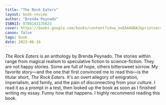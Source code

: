 ```yaml
---
title: "The Rock Eaters"
layout: book-review
author: "Brenda Peynado"
ISBN13: 9780143135623
cover: https://books.google.com/books/content?id=w_ooEAAAQBAJ&printsec=frontcover&img=1&zoom=1&edge=curl&source=gbs_api
canon: false
tags: book
date: 2023-06-16
---
```

*The Rock Eaters* is an anthology by Brenda Peynado.
The stories within range from magical realism to speculative fiction to science-fiction.
They are not happy stories.
Some are full of hope, others bittersweet sorrow.
My favorite story—and the one that first convinced me to read this—is the titular short, *The Rock Eaters*.
It's an overt allegory of emigration, imperialism, and family, and the pain of disconnecting from your culture.
I read it as a prompt in a test, then looked up the book as soon as I finished writing my essay.
Funny how that happens.
I highly recommend reading this book.
